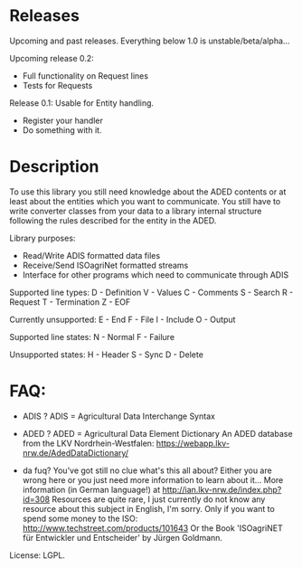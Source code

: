 Releases
====
Upcoming and past releases. Everything below 1.0 is unstable/beta/alpha...

Upcoming release 0.2:
- Full functionality on Request lines
- Tests for Requests

Release 0.1:
Usable for Entity handling. 
- Register your handler
- Do something with it.

Description
====

To use this library you still need knowledge about the ADED contents 
or at least about the entities which you want to communicate. 
You still have to write converter classes from your data to a library 
internal structure following the rules described for the entity in the ADED. 

Library purposes:
- Read/Write ADIS formatted data files
- Receive/Send ISOagriNet formatted streams
- Interface for other programs which need to communicate through ADIS

Supported line types:
D - Definition
V - Values
C - Comments
S - Search
R - Request
T - Termination
Z - EOF

Currently unsupported:
E - End
F - File
I - Include
O - Output

Supported line states:
N - Normal
F - Failure

Unsupported states:
H - Header
S - Sync
D - Delete

FAQ:
===
- ADIS ?
	ADIS = Agricultural Data Interchange Syntax
- ADED ?
	ADED = Agricultural Data Element Dictionary
	An ADED database from the LKV Nordrhein-Westfalen:
		https://webapp.lkv-nrw.de/AdedDataDictionary/
		
- da fuq? You've got still no clue what's this all about?
	Either you are wrong here or you just need more information to learn about it...
	More information (in German language!) at http://ian.lkv-nrw.de/index.php?id=308
	Resources are quite rare, I just currently do not know any resource about this subject in English, I'm sorry.
	Only if you want to spend some money to the ISO: http://www.techstreet.com/products/101643
	Or the Book 'ISOagriNET für Entwickler und Entscheider' by Jürgen Goldmann.

License: LGPL.
